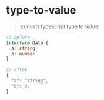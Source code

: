 # type-to-value

> convert typescript type to value

```typescript
// before
interface Data {
  a: string
  b: number
}

// after
{
  "a": "string",
  "b": 0,
}
```